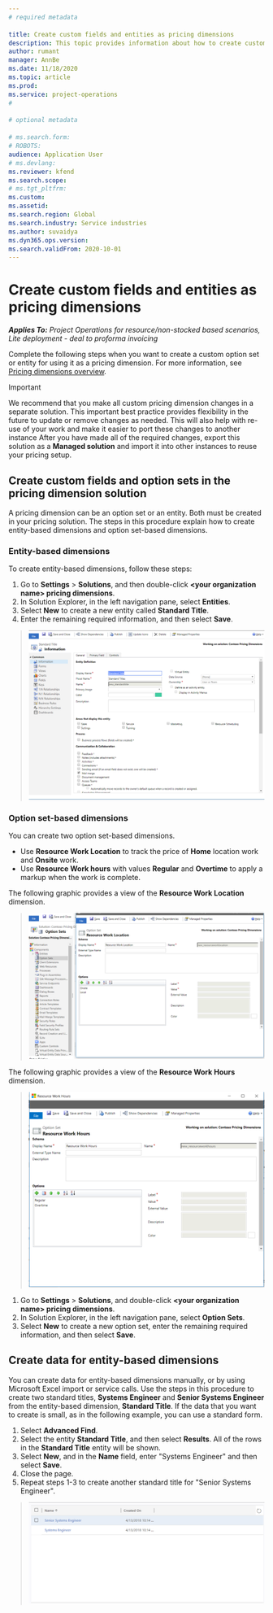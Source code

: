 ```yaml
---
# required metadata

title: Create custom fields and entities as pricing dimensions
description: This topic provides information about how to create custom option sets or entities.
author: rumant
manager: AnnBe
ms.date: 11/18/2020
ms.topic: article
ms.prod: 
ms.service: project-operations
#

# optional metadata

# ms.search.form: 
# ROBOTS: 
audience: Application User
# ms.devlang: 
ms.reviewer: kfend
ms.search.scope: 
# ms.tgt_pltfrm: 
ms.custom: 
ms.assetid: 
ms.search.region: Global
ms.search.industry: Service industries
ms.author: suvaidya
ms.dyn365.ops.version: 
ms.search.validFrom: 2020-10-01
---
```


# Create custom fields and entities as pricing dimensions

_**Applies To:** Project Operations for resource/non-stocked based scenarios, Lite deployment - deal to proforma invoicing_

Complete the following steps when you want to create a custom option set or entity for using it as a pricing dimension. For more information, see [Pricing dimensions overview](pricing-dimensions-overview.md).  

> [!IMPORTANT]
> We recommend that you make all custom pricing dimension changes in a separate solution. This important best practice provides flexibility in the future to update or remove changes as needed. This will also help with re-use of your work and make it easier to port these changes to another instance After you have made all of the required changes, export this solution as a **Managed solution** and import it into other instances to reuse your pricing setup.

  
## Create custom fields and option sets in the pricing dimension solution

A pricing dimension can be an option set or an entity. Both must be created in your pricing solution. The steps in this procedure explain how to create entity-based dimensions and option set-based dimensions.

### Entity-based dimensions
To create entity-based dimensions, follow these steps:

1. Go to **Settings** > **Solutions**, and then double-click **\<your organization name> pricing dimensions**.
2. In Solution Explorer, in the left navigation pane, select **Entities**.
3. Select **New** to create a new entity called **Standard Title**. 
4. Enter the remaining required information, and then select **Save**.

> ![Standard title entity definition](media/Standard-Title-entity-definition.png)

### Option set-based dimensions 
You can create two option set-based dimensions. 

- Use **Resource Work Location** to track the price of **Home** location work and **Onsite** work. 
- Use **Resource Work hours** with values **Regular** and **Overtime** to apply a markup when the work is complete.

The following graphic provides a view of the **Resource Work Location** dimension. 

> ![Option set based pricing dimension called Resource Work Location](media/Option-set-PD-called-Resource-Work-Location.png)

The following graphic provides a view of the **Resource Work Hours** dimension. 

> ![Option set based pricing dimension called Resource Work Hours](media/Option-set-PD-called-Resource-Work-Hours.png)

1. Go to **Settings** > **Solutions**, and double-click  **\<your organization name> pricing dimensions**. 
2. In Solution Explorer, in the left navigation pane, select  **Option Sets**. 
3. Select **New** to create a new option set, enter the remaining required information, and then select **Save**.

## Create data for entity-based dimensions

You can create data for entity-based dimensions manually, or by using Microsoft Excel import or service calls. Use the steps in this procedure to create two standard titles, **Systems Engineer** and **Senior Systems Engineer** from the entity-based dimension, **Standard Title**. If the data that you want to create is small, as in the following example, you can use a standard form.

1. Select **Advanced Find**.
2. Select the entity **Standard Title**, and then select **Results**. All of the rows in the **Standard Title** entity will be shown.
3. Select **New**, and in the **Name** field, enter "Systems Engineer" and then select **Save**.
4. Close the page. 
5. Repeat steps 1-3 to create another standard title for "Senior Systems Engineer".

> ![Sample data for Standard Title entity](media/ST-data.png)
